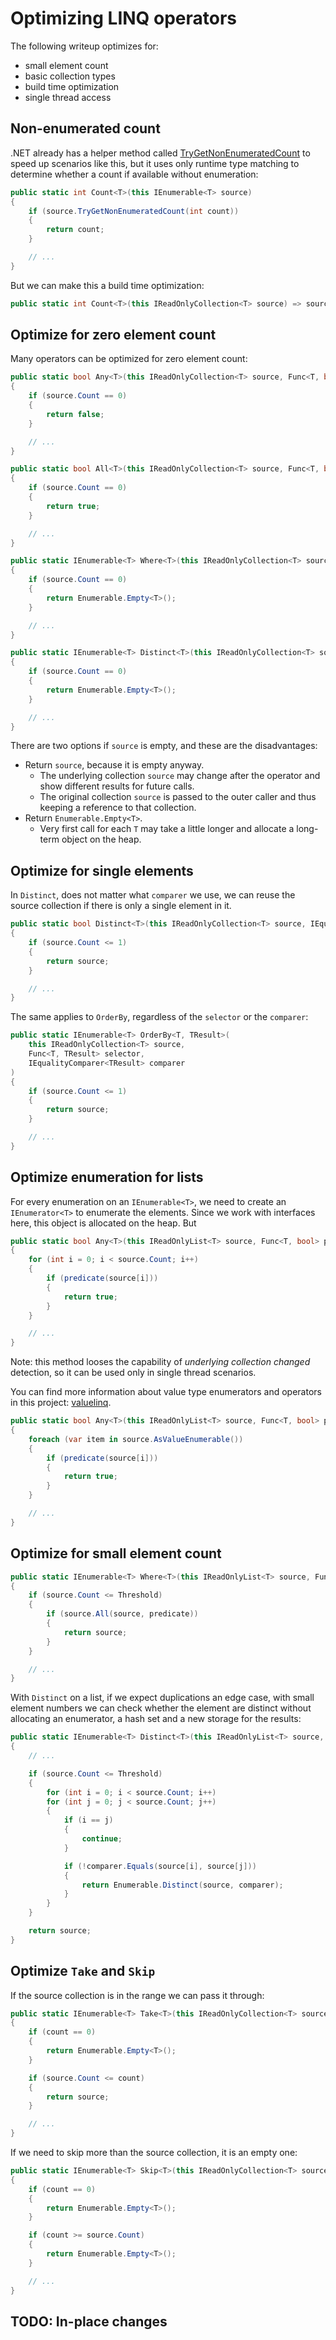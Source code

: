 # Optimizing LINQ operators

The following writeup optimizes for:
- small element count
- basic collection types
- build time optimization
- single thread access


## Non-enumerated count
.NET already has a helper method called [TryGetNonEnumeratedCount](https://github.com/dotnet/runtime/blob/main/src/libraries/System.Linq/src/System/Linq/Count.cs) to speed up scenarios like this, but it uses only runtime type matching to determine whether a count if available without enumeration:

```cs
public static int Count<T>(this IEnumerable<T> source)
{
	if (source.TryGetNonEnumeratedCount(int count))
	{
		return count;
	}

	// ...
}
```

But we can make this a build time optimization:

```cs
public static int Count<T>(this IReadOnlyCollection<T> source) => source.Count;
```


## Optimize for zero element count
Many operators can be optimized for zero element count:

```cs
public static bool Any<T>(this IReadOnlyCollection<T> source, Func<T, bool> predicate)
{
	if (source.Count == 0)
	{
		return false;
	}

	// ...
}
```

```cs
public static bool All<T>(this IReadOnlyCollection<T> source, Func<T, bool> predicate)
{
	if (source.Count == 0)
	{
		return true;
	}

	// ...
}
```

```cs
public static IEnumerable<T> Where<T>(this IReadOnlyCollection<T> source, Func<T, bool> predicate)
{
	if (source.Count == 0)
	{
		return Enumerable.Empty<T>();
	}

	// ...
}
```

```cs
public static IEnumerable<T> Distinct<T>(this IReadOnlyCollection<T> source, Func<T, bool> predicate)
{
	if (source.Count == 0)
	{
		return Enumerable.Empty<T>();
	}

	// ...
}
```

There are two options if `source` is empty, and these are the disadvantages:
- Return `source`, because it is empty anyway.
	- The underlying collection `source` may change after the operator and show different results for future calls.
	- The original collection `source` is passed to the outer caller and thus keeping a reference to that collection.
- Return `Enumerable.Empty<T>`.
	- Very first call for each `T` may take a little longer and allocate a long-term object on the heap.


## Optimize for single elements
In `Distinct`, does not matter what `comparer` we use, we can reuse the source collection if there is only a single element in it.

```cs
public static bool Distinct<T>(this IReadOnlyCollection<T> source, IEqualityComparer<T> comparer)
{
	if (source.Count <= 1)
	{
		return source;
	}

	// ...
}
```

The same applies to `OrderBy`, regardless of the `selector` or the `comparer`:

```cs
public static IEnumerable<T> OrderBy<T, TResult>(
	this IReadOnlyCollection<T> source,
	Func<T, TResult> selector,
	IEqualityComparer<TResult> comparer
)
{
	if (source.Count <= 1)
	{
		return source;
	}

	// ...
}
```


## Optimize enumeration for lists
For every enumeration on an `IEnumerable<T>`, we need to create an `IEnumerator<T>` to enumerate the elements. Since we work with interfaces here, this object is allocated on the heap. But

```cs
public static bool Any<T>(this IReadOnlyList<T> source, Func<T, bool> predicate)
{
	for (int i = 0; i < source.Count; i++)
	{
		if (predicate(source[i]))
		{
			return true;
		}
	}

	// ...
}
```

Note: this method looses the capability of *underlying collection changed* detection, so it can be used only in single thread scenarios.

You can find more information about value type enumerators and operators in this project: [valuelinq](https://github.com/Peter-Juhasz/valuelinq).

```cs
public static bool Any<T>(this IReadOnlyList<T> source, Func<T, bool> predicate)
{
	foreach (var item in source.AsValueEnumerable())
	{
		if (predicate(source[i]))
		{
			return true;
		}
	}

	// ...
}
```


## Optimize for small element count

```cs
public static IEnumerable<T> Where<T>(this IReadOnlyList<T> source, Func<T, bool> predicate)
{
	if (source.Count <= Threshold)
	{
		if (source.All(source, predicate))
		{
			return source;
		}
	}

	// ...
}
```

With `Distinct` on a list, if we expect duplications an edge case, with small element numbers we can check whether the element are distinct without allocating an enumerator, a hash set and a new storage for the results:

```cs
public static IEnumerable<T> Distinct<T>(this IReadOnlyList<T> source, IEqualityComparer<T> comparer)
{
	// ...

	if (source.Count <= Threshold)
	{
		for (int i = 0; i < source.Count; i++)
		for (int j = 0; j < source.Count; j++)
		{
			if (i == j)
			{
				continue;
			}

			if (!comparer.Equals(source[i], source[j]))
			{
				return Enumerable.Distinct(source, comparer);
			}
		}
	}

	return source;
}
```


## Optimize `Take` and `Skip`
If the source collection is in the range we can pass it through:

```cs
public static IEnumerable<T> Take<T>(this IReadOnlyCollection<T> source, int count)
{
	if (count == 0)
	{
		return Enumerable.Empty<T>();
	}

	if (source.Count <= count)
	{
		return source;
	}

	// ...
}
```

If we need to skip more than the source collection, it is an empty one:

```cs
public static IEnumerable<T> Skip<T>(this IReadOnlyCollection<T> source, int count)
{
	if (count == 0)
	{
		return Enumerable.Empty<T>();
	}

	if (count >= source.Count)
	{
		return Enumerable.Empty<T>();
	}

	// ...
}
```

## TODO: In-place changes

